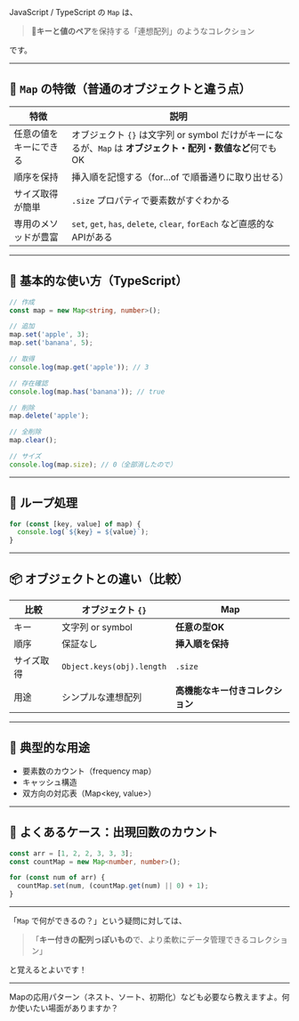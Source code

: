 JavaScript / TypeScript の `Map` は、

> 🔑**キーと値のペア**を保持する「連想配列」のようなコレクション

です。

---

## 🎯 `Map` の特徴（普通のオブジェクトと違う点）

| 特徴 | 説明 |
|------|------|
| 任意の値をキーにできる | オブジェクト `{}` は文字列 or symbol だけがキーになるが、`Map` は **オブジェクト・配列・数値など**何でもOK |
| 順序を保持 | 挿入順を記憶する（for...of で順番通りに取り出せる） |
| サイズ取得が簡単 | `.size` プロパティで要素数がすぐわかる |
| 専用のメソッドが豊富 | `set`, `get`, `has`, `delete`, `clear`, `forEach` など直感的なAPIがある |

---

## 🧪 基本的な使い方（TypeScript）

```ts
// 作成
const map = new Map<string, number>();

// 追加
map.set('apple', 3);
map.set('banana', 5);

// 取得
console.log(map.get('apple')); // 3

// 存在確認
console.log(map.has('banana')); // true

// 削除
map.delete('apple');

// 全削除
map.clear();

// サイズ
console.log(map.size); // 0（全部消したので）
```

---

## 🔁 ループ処理

```ts
for (const [key, value] of map) {
  console.log(`${key} = ${value}`);
}
```

---

## 📦 オブジェクトとの違い（比較）

| 比較 | オブジェクト `{}` | Map |
|------|------------------|-----|
| キー | 文字列 or symbol | **任意の型OK** |
| 順序 | 保証なし | **挿入順を保持** |
| サイズ取得 | `Object.keys(obj).length` | `.size` |
| 用途 | シンプルな連想配列 | **高機能なキー付きコレクション** |

---

## 📌 典型的な用途

- 要素数のカウント（frequency map）
- キャッシュ構造
- 双方向の対応表（Map<key, value>）

---

## 🧠 よくあるケース：出現回数のカウント

```ts
const arr = [1, 2, 2, 3, 3, 3];
const countMap = new Map<number, number>();

for (const num of arr) {
  countMap.set(num, (countMap.get(num) || 0) + 1);
}
```

---

「`Map` で何ができるの？」という疑問に対しては、

> 「**キー付きの配列っぽいもの**で、より柔軟にデータ管理できるコレクション」

と覚えるとよいです！

---

Mapの応用パターン（ネスト、ソート、初期化）なども必要なら教えますよ。何か使いたい場面がありますか？